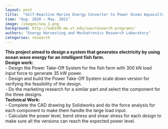 ```yaml
---
layout: post
title:  "Self-Reactive Marine Energy Converter to Power Ocean Aquaculture"
time: "Aug. 2020 – May. 2021"
image: /images/sea_1.png
background: http://seb199.me.vt.edu/zuo/research-programs/
authors: "Energy Harvesting and Mechatronics Research Laboratory"
categories: research
---
```

**This project aimed to design a system that generates electricity by using ocean wave energy for an intelligent fish farm.** <br />
**Design work:**<br />
    - Design the Power Take-Off System for the fish farm with 300 kN load input force to generate 35 kW power.<br />
    - Design and build the Power Take-Off System scale down version for verifying the feasibility of the design.<br />
    - Do the marketing research for a similar part and select the component for the three designs.<br />
**Technical Work:**<br />
    - Complete the CAD drawing by Solidworks and do the force analysis for each component to make them handle the large load input.<br />
    - Calculate the power level, bend stress and shear stress for each design to make sure all the versions can reach the expected power level.<br />

